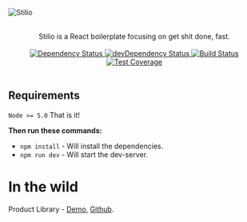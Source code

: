 ![Stilio](https://rawgit.com/pontusab/Stilio/master/banner.jpg)

<br />

<div align="center">Stilio is a React boilerplate focusing on get shit done, fast.</div>
<br />
<div align="center">
  <a href="https://david-dm.org/pontusab/stilio">
    <img src="https://david-dm.org/pontusab/stilio.svg" alt="Dependency Status" />
  </a>
  <a href="https://david-dm.org/pontusab/stilio#info=devDependencies">
    <img src="https://david-dm.org/pontusab/stilio/dev-status.svg" alt="devDependency Status" />
  </a>
  <a href="https://travis-ci.org/pontusab/stilio">
    <img src="https://travis-ci.org/pontusab/Stilio.svg?branch=master" alt="Build Status" />
  </a>
  <a href="https://coveralls.io/r/pontusab/stilio">
    <img src="https://coveralls.io/repos/github/mxstbr/react-boilerplate/badge.svg" alt="Test Coverage" />
  </a>
</div>
<br />


## Requirements
`Node >= 5.0`
That is it!

**Then run these commands:**
- `npm install` - Will install the dependencies.
- `npm run dev` - Will start the dev-server.


In the wild
======

Product Library - [Demo](http://izettle.bubba.cc), [Github](https://github.com/pontusab/Stilio-example).
